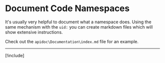 ﻿---
uid: Abyss.Contribute.Docs.SourceCode.Namespaces
---

# Document Code Namespaces

It's usually very helpful to document what a namespace does.
Using the same mechanism with the `uid:` you can
create markdown files which will show extensive instructions.

Check out the `apidoc\Documentation\index.md` file for an example.

---

[!include[](~/shared/authors/iJungleboy/_main-author.md)]

